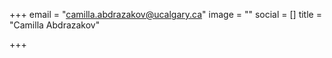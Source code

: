 +++
email = "camilla.abdrazakov@ucalgary.ca"
image = ""
social = []
title = "Camilla Abdrazakov"

+++

